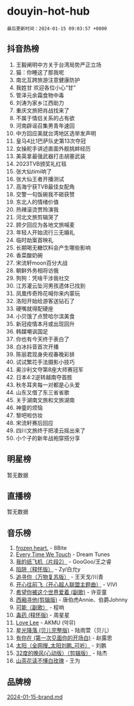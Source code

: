 # douyin-hot-hub

`最后更新时间：2024-01-15 09:03:57 +0800`

## 抖音热榜

1. 王毅阐明中方关于台湾局势严正立场
1. 猫：你睡这了那我呢
1. 南北互跨旅游注意健康防护
1. 我姓甘 欢迎各位小心“甘”
1. 管泽元余霜食物中毒
1. 刘涛为家乡江西助力
1. 重庆文旅把肖战找来了
1. 不属于情侣关系的占有欲
1. 河南辟谣召集男青年速回
1. 中方回应美就台湾地区选举发声明
1. 皇马4比1巴萨队史第13次夺冠
1. 女操舵手讲述直面外舰挑衅经历
1. 美英拿最强武器打击胡塞武装
1. 2023TVB颁奖礼红毯
1. 张大仙timi响了
1. 张大仙王者开播测试
1. 高海宁获TVB最佳女配角
1. 交警一句饭碗我不砸获赞
1. 东北人的情绪价值
1. 热辣滚烫贾玲演我
1. 河北文旅剪辑哭了
1. 顾夕回应为各地文旅喊麦
1. 年轻人开始流行三无婚礼
1. 临时劫案首映礼
1. 长期喝无糖饮料会产生哪些影响
1. 香菜酸奶碗
1. 宋流轩moon百分大战
1. 朝鲜外务相将访俄
1. 狗狗：凭啥干涉我社交
1. 江苏灌云坠河男孩遗体已找到
1. 凤凰传奇玲花喊你来内蒙玩
1. 洛阳开始给游客送钻石了
1. 硬嘴就得配硬座
1. 小贝饿了点赞哈尔滨美食
1. 新冠疫情本月或出现回升
1. 韩媒嘲讽国足
1. 你也有今天终于表白了
1. 白冰抖音首次开播
1. 陈丽君现身央视春晚彩排
1. 试试繁花手法摄影小技巧
1. 奥沙利文夺第8座大师赛冠军
1. 日本4:2逆转越南夺首胜
1. 秋冬耳夹每一对都是心头爱
1. 山东又借了东三省省歌
1. 关于湖南文旅和文旅湖南
1. 神童的烦恼
1. 黎吧啦仿妆
1. 宋流轩赛后回应
1. 四川文旅终于把凌云摇出来了
1. 小个子的新年战袍穿搭分享

## 明星榜

暂无数据

## 直播榜

暂无数据

## 音乐榜

1. [frozen heart.](https://sf3-cdn-tos.douyinstatic.com/obj/tos-cn-ve-2774/oIIWJfyjIACZA9zQMtnJ6hQQhFC4vhCupoRBsO) - 8Bite
1. [Every Time We Touch](https://sf86-cdn-tos.douyinstatic.com/obj/tos-cn-ve-2774/ogN6lUKQeBBfEVhIOMikG1CcJjugxk1tztZyhP) - Dream Tunes
1. [我的纸飞机（片段2）](https://sf86-cdn-tos.douyinstatic.com/obj/tos-cn-ve-2774/oM2ZrKcg2CD5AeRB2gkeXOFB1IxAGJdZPazYHf) - GooGoo/王之睿
1. [陷阱（释怀版）](https://sf86-cdn-tos.douyinstatic.com/obj/tos-cn-ve-2774/oE8C21LeZrzKLDFfQYgMzx4GAIHageG5IzayY7) - Zy/白允y
1. [追寻你（万物复苏版）](https://sf86-cdn-tos.douyinstatic.com/obj/tos-cn-ve-2774/oYeAZJsbjIDit9APmBg8u6uDUQnHmoCf3gbo74) - 王天戈/川青
1. [开心往前飞（开心超人联盟主题曲）](https://sf86-cdn-tos.douyinstatic.com/obj/tos-cn-ve-2774/9d8fb7c82cf1421fb93a9fe925275e0a) - VIVI
1. [希望你被这个世界爱着 (副歌)](https://sf86-cdn-tos.douyinstatic.com/obj/tos-cn-ve-2774/oUHCmWQfZlE3QQBKBeD8rCFLpJzPgCpImhsxMt) - 许亚童
1. [西厢寻他(剪辑版)](https://sf86-cdn-tos.douyinstatic.com/obj/tos-cn-ve-2774/oUsAVfAQKlRNxEv5qxvIB8o5qmIWUcXbzJKJhw) - 唐伯虎Annie、伯爵Johnny
1. [可能（副歌）](https://sf86-cdn-tos.douyinstatic.com/obj/tos-cn-ve-2774/cde1731888894259b333569393c2fb51) - 程响
1. [毒药 (释怀版)](https://sf86-cdn-tos.douyinstatic.com/obj/tos-cn-ve-2774/oYILMEAzspdZBIzy4frJNB8ZHPHWAhiwowd4Ad) - 周星星
1. [Love Lee](https://sf3-cdn-tos.douyinstatic.com/obj/tos-cn-ve-2774/o05GbkJGbCBTdDnMtB0fwOYgkeZp23vrWQDQBS) - AKMU (악뮤)
1. [星光降落 (贝儿完整版)](https://sf86-cdn-tos.douyinstatic.com/obj/tos-cn-ve-2774/okwB9hAwyAtsFFkFBzAX1hOOfQuIoMNs0W2Mwr) - 陆雨萱（贝儿）
1. [有你在 (第一次见面你的开场白)](https://sf86-cdn-tos.douyinstatic.com/obj/tos-cn-ve-2774/oAthrQ3ClJBfI57uBoFEgNDYtNCZ0TSYQQfxQ0) - 赵露思
1. [太阳（全网搜_太阳刘鹏_可听）](https://sf86-cdn-tos.douyinstatic.com/obj/tos-cn-ve-2774/ogWbyIQnlBFImVbeDocRdCIYtBHlbJXgfZMvgz) - 刘鹏
1. [32度的晚风(心动版）（剪辑版）](https://sf6-cdn-tos.douyinstatic.com/obj/tos-cn-ve-2774/owNyabsyWdzUulxhoJfK8IBXgp0UMQAHpvGh2B) - 陆杰
1. [山茶花读不懂白玫瑰](https://sf86-cdn-tos.douyinstatic.com/obj/tos-cn-ve-2774/osfn8B7DktrRHEPJgPCfDbw7QDQEkwC16BxZg9) - 王为

## 品牌榜

[2024-01-15-brand.md](2024-01-15-brand.md)
